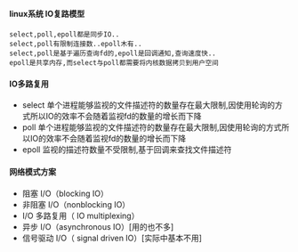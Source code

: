 #### linux系统 IO复路模型

	select,poll,epoll都是同步IO..
	select,poll有限制连接数..epoll木有..
	select,poll是基于遍历查询fd的,epoll是回调通知,查询速度快..
	epoll是共享内存,而select与poll都需要将内核数据拷贝到用户空间
	

#### IO多路复用
+ select 单个进程能够监视的文件描述符的数量存在最大限制,因使用轮询的方式所以IO的效率不会随着监视fd的数量的增长而下降
+ poll 单个进程能够监视的文件描述符的数量存在最大限制,因使用轮询的方式所以IO的效率不会随着监视fd的数量的增长而下降
+ epoll  监视的描述符数量不受限制,基于回调来查找文件描述符
	

#### 网络模式方案
- 阻塞 I/O（blocking IO）
- 非阻塞 I/O（nonblocking IO）
- I/O 多路复用（ IO multiplexing）
- 异步 I/O（asynchronous IO）[用的也不多]	
- 信号驱动 I/O（ signal driven IO）[实际中基本不用]  





